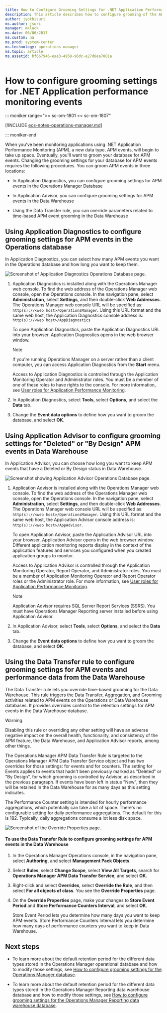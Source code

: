```yaml
---
title: How to Configure Grooming Settings for .NET Application Performance Monitoring Events
description: This article describes how to configure grooming of the APM data from the Operations Manager DBs.
author: jyothisuri
ms.author: jsuri
manager: mkluck
ms.date: 06/06/2017
ms.custom: na
ms.prod: system-center
ms.technology: operations-manager
ms.topic: article
ms.assetid: bf667946-eae3-4958-96dc-e27d8ea7081a
---
```


# How to configure grooming settings for .NET Application performance monitoring events

::: moniker range=">= sc-om-1801 <= sc-om-1807"

[!INCLUDE [eos-notes-operations-manager.md](../includes/eos-notes-operations-manager.md)]

::: moniker-end

When you've been monitoring applications using .NET Application Performance Monitoring (APM), a new data type, APM events, will begin to take up space. Eventually, you'll want to groom your database for APM events. Changing the grooming settings for your database for APM events requires the following procedures. You can groom APM events in three locations:  

-   In Application Diagnostics, you can configure grooming settings for APM events in the Operations Manager Database  

-   In Application Advisor, you can configure grooming settings for APM events in the Data Warehouse  

-   Using the Data Transfer rule, you can override parameters related to time-based APM event grooming in the Data Warehouse  

## Using Application Diagnostics to configure grooming settings for APM events in the Operations database  
In Application Diagnostics, you can select how many APM events you want in the Operations database and how long you want to keep them.  

![Screenshot of Application Diagnostics Operations Database page.](./media/om2016-appdiagnostics-groomingsettings.png)  

1.  Application Diagnostics is installed along with the Operations Manager web console. To find the web address of the Operations Manager web console, open the Operations console. In the navigation pane, select **Administration**, select **Settings**, and then double-click **Web Addresses**. The Operations Manager web console URL will be specified as: `http(s)://<web host>/OperationsManager`. Using this URL format and the same web host, the Application Diagnostics console address is: `http(s)://<web host>/AppDiagnostics`

    To open Application Diagnostics, paste the Application Diagnostics URL into your browser. Application Diagnostics opens in the web browser window.  

    > [!NOTE]  
    > If you're running Operations Manager on a server rather than a client computer, you can access Application Diagnostics from the **Start** menu.  

    Access to Application Diagnostics is controlled through the Application Monitoring Operator and Administrator roles. You must be a member of one of these roles to have rights to the console. For more information, see [User roles for Application Performance Monitoring](manage-working-with-the-application-diagnostics-console.md#user-roles-for-application-performance-monitoring).

2.  In Application Diagnostics, select **Tools**, select **Options**, and select the **Data** tab.  

3.  Change the **Event data options** to define how you want to groom the database, and select **OK**.  

## Using Application Advisor to configure grooming settings for "Deleted" or "By Design" APM events in Data Warehouse  
In Application Advisor, you can choose how long you want to keep APM events that have a Deleted or By Design status in Data Warehouse.  

![Screenshot showing Application Advisor Operations Database page.](./media/om2016-appadvisor-groomingsettings.png)  

1.  Application Advisor is installed along with the Operations Manager web console. To find the web address of the Operations Manager web console, open the Operations console. In the navigation pane, select **Administration**, select **Settings**, and then double-click **Web Addresses**. The Operations Manager web console URL will be specified as: `http(s)://<web host>/OperationsManager`. Using this URL format and the same web host, the Application Advisor console address is: `http(s)://<web host>/AppAdvisor`.

    To open Application Advisor, paste the Application Advisor URL into your browser. Application Advisor opens in the web browser window. Different application monitoring reports display in the context of the application features and services you configured when you created application groups to monitor.  

    Access to Application Advisor is controlled through the Application Monitoring Operator, Report Operator, and Administrator roles. You must be a member of Application Monitoring Operator and Report Operator roles or the Administrator role. For more information, see [User roles for Application Performance Monitoring](manage-working-with-the-application-diagnostics-console.md#user-roles-for-application-performance-monitoring).

    > [!NOTE]  
    > Application Advisor requires SQL Server Report Services (SSRS). You must have Operations Manager Reporting server installed before using Application Advisor.  

2.  In Application Advisor, select **Tools**, select **Options**, and select the **Data** tab.  

3.  Change the **Event data options** to define how you want to groom the database, and select **OK**.  

## Using the Data Transfer rule to configure grooming settings for APM events and performance data from the Data Warehouse  
The Data Transfer rule lets you override time-based grooming for the Data Warehouse. This rule triggers the Data Transfer, Aggregation, and Grooming activities related to APM events on the Operations or Data Warehouse databases. It provides overrides control to the retention settings for APM events in the Data Warehouse database.  

> [!WARNING]  
> Disabling this rule or overriding any other setting will have an adverse negative impact on the overall health, functionality, and consistency of the APM feature, the Data Warehouse, and Application Advisor reports, among other things.  

The Operations Manager APM Data Transfer Rule is targeted to the Operations Manager APM Data Transfer Service object and has two overrides for those settings: for events and for counters. The setting for Events applies to events that hadn't been previously marked as "Deleted" or "By Design", for which grooming is controlled by Advisor, as described in the previous paragraph. If events have been left in status "New", then they will be retained in the Data Warehouse for as many days as this setting indicates.  

The Performance Counter setting is intended for hourly performance aggregations, which potentially can take a lot of space. There's no configurable setting for daily performance aggregations. The default for this is 182. Typically, daily aggregations consume a lot less disk space.  

![Screenshot of the Override Properties page.](./media/om2016-appmonitor-datatransrule.png)  

#### To use the Data Transfer Rule to configure grooming settings for APM events in the Data Warehouse  

1.  In the Operations Manager Operations console, in the navigation pane, select **Authoring**, and select **Management Pack Objects**.  

2.  Select **Rules**, select **Change Scope**, select **View All Targets**, search for **Operations Manager APM Data Transfer Service**, and select **OK**.  

3.  Right-click and select **Overrides**, select **Override the Rule**, and then select **For all objects of class**. You see the **Override Properties** page.  

4.  On the **Override Properties** page, make your changes to **Store Event Period** and **Store Performance Counters Interval**, and select **OK**.  

    Store Event Period lets you determine how many days you want to keep APM events. Store Performance Counters Interval lets you determine how many days of performance counters you want to keep in Data Warehouse.  

## Next steps

* To learn more about the default retention period for the different data types stored in the Operations Manager operational database and how to modify those settings, see [How to configure grooming settings for the Operations Manager database](manage-omdb-grooming-settings.md).

* To learn more about the default retention period for the different data types stored in the Operations Manager Reporting data warehouse database and how to modify those settings, see [How to configure grooming settings for the Operations Manager Reporting data warehouse database](manage-omdwdb-grooming-settings.md).
